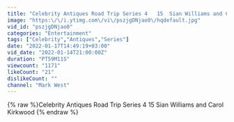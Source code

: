 ```yaml
---
title: "Celebrity Antiques Road Trip Series 4   15  Sian Williams and Carol Kirkwood"
image: "https:\/\/i.ytimg.com\/vi\/pszjgDNjao0\/hqdefault.jpg"
vid_id: "pszjgDNjao0"
categories: "Entertainment"
tags: ["Celebrity","Antiques","Series"]
date: "2022-01-17T14:49:19+03:00"
vid_date: "2022-01-14T21:00:00Z"
duration: "PT59M11S"
viewcount: "1171"
likeCount: "21"
dislikeCount: ""
channel: "Mark West"
---
```

{% raw %}Celebrity Antiques Road Trip Series 4   15  Sian Williams and Carol Kirkwood {% endraw %}
